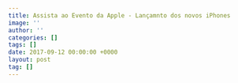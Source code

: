 ```yaml
---
title: Assista ao Evento da Apple - Lançamnto dos novos iPhones
image: ''
author: ''
categories: []
tags: []
date: 2017-09-12 00:00:00 +0000
layout: post
tag: []
---
```


